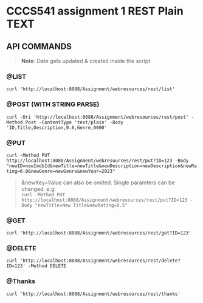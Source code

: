 # CCCS541 assignment 1 REST Plain TEXT

## API COMMANDS
> **Note**: Date gets updated & created inside the script

### @LIST 
`curl 'http://localhost:8088/Assignment/webresources/rest/list'`

### @POST (WITH STRING PARSE)
`curl -Uri 'http://localhost:8088/Assignment/webresources/rest/post' -Method Post -ContentType 'text/plain' -Body 'ID,Title,Description,0.0,Genre,0000'`

### @PUT 


`curl -Method PUT http://localhost:8088/Assignment/webresources/rest/put?ID=123 -Body "newID=newImdbId&newTitle=newTitle&newDescription=newDescription&newRating=6.0&newGenre=newGenre&newYear=2023"`

> &newKey=Value can also be omited. Single paramters can be changed. e.g:  
> `curl -Method PUT http://localhost:8088/Assignment/webresources/rest/put?ID=123 -Body "newTitle=New Title&newRating=8.5"`

### @GET 
`curl 'http://localhost:8088/Assignment/webresources/rest/get?ID=123'`

### @DELETE
`curl 'http://localhost:8088/Assignment/webresources/rest/delete?ID=123' -Method DELETE`

### @Thanks 
`curl 'http://localhost:8088/Assignment/webresources/rest/thanks'`





